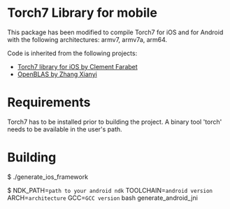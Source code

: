 Torch7 Library for mobile
=========================

This package has been modified to compile Torch7 for iOS and for Android with the following architectures: armv7, armv7a, arm64.

Code is inherited from the following projects:
* [Torch7 library for iOS by Clement Farabet](https://github.com/clementfarabet/torch-ios)
* [OpenBLAS by Zhang Xianyi](https://github.com/xianyi/OpenBLAS)

Requirements
============

Torch7 has to be installed prior to building the project. A binary tool 'torch' needs to be available in the user's path.

Building
========
$ ./generate_ios_framework

$ NDK_PATH=`path to your android ndk` TOOLCHAIN=`android version` ARCH=`architecture` GCC=`GCC version` bash generate_android_jni
